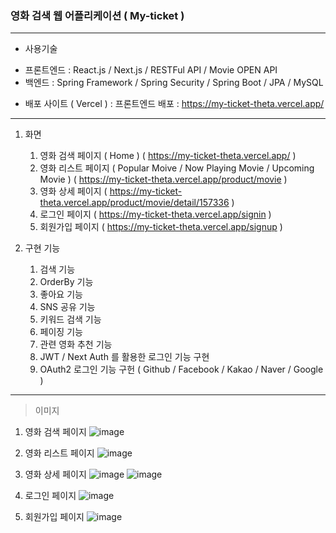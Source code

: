 ### 영화 검색 웹 어플리케이션 ( My-ticket )

--- 

- 사용기술

* 프론트엔드 : React.js / Next.js / RESTFul API / Movie OPEN API
* 백엔드 : Spring Framework / Spring Security / Spring Boot / JPA / MySQL

- 배포 사이트 ( Vercel ) : 프론트엔드 배포
: https://my-ticket-theta.vercel.app/


---

1. 화면

    1) 영화 검색 페이지 ( Home ) ( https://my-ticket-theta.vercel.app/ )
    2) 영화 리스트 페이지 ( Popular Moive / Now Playing Movie / Upcoming Movie ) ( https://my-ticket-theta.vercel.app/product/movie )
    3) 영화 상세 페이지 ( https://my-ticket-theta.vercel.app/product/movie/detail/157336 )
    4) 로그인 페이지 ( https://my-ticket-theta.vercel.app/signin )
    5) 회원가입 페이지 ( https://my-ticket-theta.vercel.app/signup )

2. 구현 기능

    1) 검색 기능
    2) OrderBy 기능
    3) 좋아요 기능
    4) SNS 공유 기능
    5) 키워드 검색 기능
    6) 페이징 기능
    7) 관련 영화 추천 기능
    8) JWT / Next Auth 를 활용한 로그인 기능 구현
    9) OAuth2 로그인 기능 구헌 ( Github / Facebook / Kakao / Naver / Google )

---

> 이미지

1. 영화 검색 페이지
![image](https://github.com/dahun428-fx/my-ticket/assets/70366042/56913fc2-809d-4ab2-8875-b75b036f7933)

2. 영화 리스트 페이지
![image](https://github.com/dahun428-fx/my-ticket/assets/70366042/bae62f45-3d2f-4ee2-a1f0-d1c328af07ff)

3. 영화 상세 페이지
![image](https://github.com/dahun428-fx/my-ticket/assets/70366042/f75eabfd-6197-43a9-ba3d-0fe7e336e3ae)
![image](https://github.com/dahun428-fx/my-ticket/assets/70366042/f41f3c0e-7cb6-42aa-aea3-0e50243f54ed)

4. 로그인 페이지
![image](https://github.com/dahun428-fx/my-ticket/assets/70366042/66d537b1-804e-4c72-8792-3c4244365aca)

5. 회원가입 페이지
![image](https://github.com/dahun428-fx/my-ticket/assets/70366042/2a9e4cfd-c8ab-47bc-8400-bb87a91195f3)

